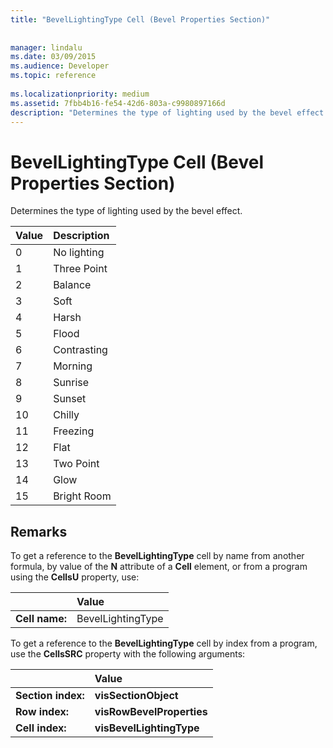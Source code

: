 ```yaml
---
title: "BevelLightingType Cell (Bevel Properties Section)"
 
 
manager: lindalu
ms.date: 03/09/2015
ms.audience: Developer
ms.topic: reference
 
ms.localizationpriority: medium
ms.assetid: 7fbb4b16-fe54-42d6-803a-c9980897166d
description: "Determines the type of lighting used by the bevel effect."
---
```


# BevelLightingType Cell (Bevel Properties Section)

Determines the type of lighting used by the bevel effect.
  
|**Value**|**Description**|
|:-----|:-----|
|0  <br/> |No lighting  <br/> |
|1  <br/> |Three Point  <br/> |
|2  <br/> |Balance  <br/> |
|3  <br/> |Soft  <br/> |
|4  <br/> |Harsh  <br/> |
|5  <br/> |Flood  <br/> |
|6  <br/> |Contrasting  <br/> |
|7  <br/> |Morning  <br/> |
|8  <br/> |Sunrise  <br/> |
|9  <br/> |Sunset  <br/> |
|10  <br/> |Chilly  <br/> |
|11  <br/> |Freezing  <br/> |
|12  <br/> |Flat  <br/> |
|13  <br/> |Two Point  <br/> |
|14  <br/> |Glow  <br/> |
|15  <br/> |Bright Room  <br/> |
   
## Remarks

To get a reference to the **BevelLightingType** cell by name from another formula, by value of the **N** attribute of a **Cell** element, or from a program using the **CellsU** property, use: 
  
||Value |
|:-----|:-----|
|**Cell name:**  <br/> |BevelLightingType  <br/> |
   
To get a reference to the **BevelLightingType** cell by index from a program, use the **CellsSRC** property with the following arguments: 
  
||Value |
|:-----|:-----|
|**Section index:**  <br/> |**visSectionObject** <br/> |
|**Row index:**  <br/> |**visRowBevelProperties** <br/> |
|**Cell index:**  <br/> |**visBevelLightingType** <br/> |
   

